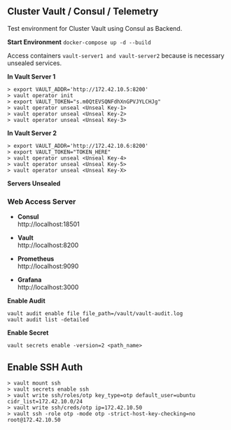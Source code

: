 ## Cluster Vault / Consul / Telemetry

Test environment for Cluster Vault using Consul as Backend.

**Start Environment**
`docker-compose up -d --build`

Access containers `vault-server1 and vault-server2` because is necessary unsealed services.

**In Vault Server 1**
```
> export VAULT_ADDR='http://172.42.10.5:8200'
> vault operator init
> export VAULT_TOKEN="s.m0QtEVSQNFdhXnGPVJYLCHJg"
> vault operator unseal <Unseal Key-1> 
> vault operator unseal <Unseal Key-2> 
> vault operator unseal <Unseal Key-3> 
```
**In Vault Server 2**
```
> export VAULT_ADDR='http://172.42.10.6:8200'
> export VAULT_TOKEN="TOKEN_HERE"
> vault operator unseal <Unseal Key-4> 
> vault operator unseal <Unseal Key-5>
> vault operator unseal <Unseal Key-X>
```

**Servers Unsealed**

### Web Access Server

- **Consul**\
http://localhost:18501

- **Vault**\
http://localhost:8200

- **Prometheus**\
http://localhost:9090

- **Grafana**\
http://localhost:3000

**Enable Audit**
```
vault audit enable file file_path=/vault/vault-audit.log
vault audit list -detailed
```

**Enable Secret**
```
vault secrets enable -version=2 <path_name>
```


## Enable SSH Auth

```
> vault mount ssh
> vault secrets enable ssh
> vault write ssh/roles/otp key_type=otp default_user=ubuntu cidr_list=172.42.10.0/24
> vault write ssh/creds/otp ip=172.42.10.50
> vault ssh -role otp -mode otp -strict-host-key-checking=no root@172.42.10.50
```